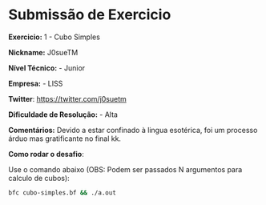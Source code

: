 # Submissão de Exercicio

**Exercicio:** 1 - Cubo Simples

**Nickname:** J0sueTM

**Nível Técnico:** - Junior

**Empresa:** - LISS

**Twitter**: https://twitter.com/j0suetm

**Dificuldade de Resolução:** - Alta

**Comentários:** Devido a estar confinado à lingua esotérica, foi um processo árduo mas gratificante no final kk.

**Como rodar o desafio**: 

Use o comando abaixo (OBS: Podem ser passados N argumentos para calculo de cubos): 
```bash
bfc cubo-simples.bf && ./a.out
```
